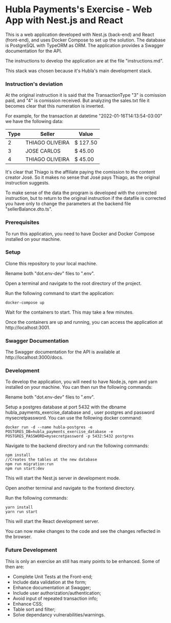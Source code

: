 # Hubla Payments's Exercise - Web App with Nest.js and React
This is a web application developed with Nest.js (back-end) and React (front-end), and uses Docker Compose to set up the solution. The database is PostgreSQL with TypeORM as ORM. The application provides a Swagger documentation for the API.

The instructions to develop the application are at the file "instructions.md".

This stack was chosen because it's Hubla's main development stack.

### Instruction's deviation
At the original instruction it is said that the TransactionType "3" is comission paid, and "4" is comission received. But analyzing the sales.txt file it becomes clear that this numeration is inverted.

For example, for the transaction at datetime "2022-01-16T14:13:54-03:00" we have the following data:

Type | Seller | Value 
--- | --- | --- 
2 | THIAGO OLIVEIRA | $ 127.50 
3 | JOSE CARLOS | $ 45.00
4 | THIAGO OLIVEIRA | $ 45.00

It's clear that Thiago is the affiliate paying the comission to the content creator José. So it makes no sense that José pays Thiago, as the original instruction suggests.

To make sense of the data the program is developed with the corrected instruction, but to return to the original instruction if the datafile is corrected you have only to change the parameters at the backend file "sellerBalance.dto.ts".

### Prerequisites
To run this application, you need to have Docker and Docker Compose installed on your machine.

### Setup
Clone this repository to your local machine.

Rename both "dot.env-dev" files to ".env".

Open a terminal and navigate to the root directory of the project.

Run the following command to start the application:

```
docker-compose up
```

Wait for the containers to start. This may take a few minutes.

Once the containers are up and running, you can access the application at http://localhost:3001.

### Swagger Documentation
The Swagger documentation for the API is available at http://localhost:3000/docs.

### Development
To develop the application, you will need to have Node.js, npm and yarn installed on your machine. You can then run the following commands:

Rename both "dot.env-dev" files to ".env".

Setup a postgres database at port 5432 with the dbname hubla_payments_exercise_database and , user postgres and password mysecretpassword. You can use the following docker command:

```
docker run -d --name hubla-postgres -e POSTGRES_DB=hubla_payments_exercise_database -e POSTGRES_PASSWORD=mysecretpassword -p 5432:5432 postgres
```

Navigate to the backend directory and run the following commands:

```
npm install
//Creates the tables at the new database
npm run migration:run
npm run start:dev
```
This will start the Nest.js server in development mode.

Open another terminal and navigate to the frontend directory.

Run the following commands:

```
yarn install
yarn run start
```
This will start the React development server.

You can now make changes to the code and see the changes reflected in the browser.

### Future Development
This is only an exercise an still has many points to be enhanced. Some of then are:

- Complete Unit Tests at the Front-end;
- Include data validation at the form;
- Enhance documentation at Swagger;
- Include user authorization/authentication;
- Avoid input of repeated transaction info;
- Enhance CSS;
- Table sort and filter;
- Solve dependancy vulnerabilities/warnings.